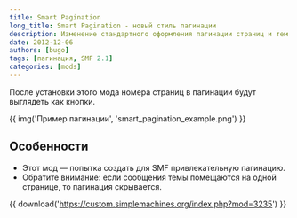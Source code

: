 ```yaml
---
title: Smart Pagination
long_title: Smart Pagination - новый стиль пагинации
description: Изменение стандартного оформления пагинации страниц и тем форума.
date: 2012-12-06
authors: [bugo]
tags: [пагинация, SMF 2.1]
categories: [mods]
---
```


После установки этого мода номера страниц в пагинации будут выглядеть как кнопки.

<!-- more -->

{{ img('Пример пагинации', 'smart_pagination_example.png') }}

## Особенности

* Этот мод — попытка создать для SMF привлекательную пагинацию.
* Обратите внимание: если сообщения темы помещаются на одной странице, то пагинация скрывается.

{{ download('https://custom.simplemachines.org/index.php?mod=3235') }}